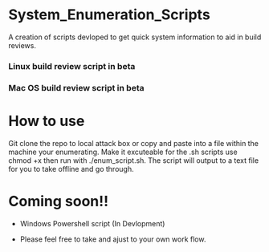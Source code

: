 # System_Enumeration_Scripts
A creation of scripts devloped to get quick system information to aid in build reviews.

### Linux build review script in beta
### Mac OS build review script in beta


# How to use
Git clone the repo to local attack box or copy and paste into a file within the machine your enumerating. Make it excuteable for the .sh scripts use chmod +x then run with ./enum_script.sh. The script will output to a text file for you to take offline and go through. 


# Coming soon!!
* Windows Powershell script (In Devlopment)

* Please feel free to take and ajust to your own work flow.
  

